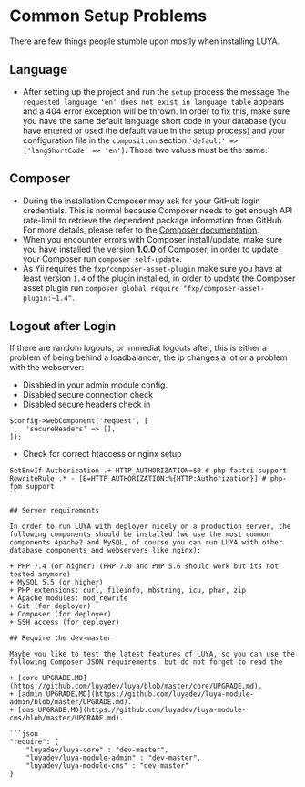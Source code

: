 # Common Setup Problems

There are few things people stumble upon mostly when installing LUYA.

## Language

+ After setting up the project and run the `setup` process the message `The requested language 'en' does not exist in language table` appears and a 404 error exception will be thrown. 
In order to fix this, make sure you have the same default language short code in your database (you have entered or used the default value in the setup process) and your configuration file in the `composition` section `'default' => ['langShortCode' => 'en']`. Those two values must be the same.

## Composer

+ During the installation Composer may ask for your GitHub login credentials. This is normal because Composer needs to get enough API rate-limit to retrieve the dependent package information from GitHub. For more details, please refer to the [Composer documentation](https://getcomposer.org/doc/articles/troubleshooting.md#api-rate-limit-and-oauth-tokens).
+ When you encounter errors with Composer install/update, make sure you have installed the version **1.0.0** of Composer, in order to update your Composer run `composer self-update`.
+ As Yii requires the `fxp/composer-asset-plugin` make sure you have at least version `1.4` of the plugin installed, in order to update the Composer asset plugin run `composer global require "fxp/composer-asset-plugin:~1.4"`.

## Logout after Login

If there are random logouts, or immediat logouts after, this is either a problem of being behind a loadbalancer, the ip changes a lot or a problem with the webserver:

+ Disabled <class name="luya\admin\Module" prop="logoutOnUserIpChange" /> in your admin module config.
+ Disabled secure connection check <class name="luya\traits\ApplicationTrait" prop="ensureSecureConnection" />
+ Disabled secure headers check in <class name="yii\web\Request" prop="secureHeaders" />

```
$config->webComponent('request', [
    'secureHeaders' => [],
]);
```

+ Check for correct htaccess or nginx setup

```
SetEnvIf Authorization .+ HTTP_AUTHORIZATION=$0 # php-fastci support
RewriteRule .* - [E=HTTP_AUTHORIZATION:%{HTTP:Authorization}] # php-fpm support
``

## Server requirements

In order to run LUYA with deployer nicely on a production server, the following components should be installed (we use the most common components Apache2 and MySQL, of course you can run LUYA with other database components and webservers like nginx):

+ PHP 7.4 (or higher) (PHP 7.0 and PHP 5.6 should work but its not tested anymore)
+ MySQL 5.5 (or higher)
+ PHP extensions: curl, fileinfo, mbstring, icu, phar, zip
+ Apache modules: mod_rewrite
+ Git (for deployer)
+ Composer (for deployer)
+ SSH access (for deployer)

## Require the dev-master

Maybe you like to test the latest features of LUYA, so you can use the following Composer JSON requirements, but do not forget to read the 

+ [core UPGRADE.MD](https://github.com/luyadev/luya/blob/master/core/UPGRADE.md).
+ [admin UPGRADE.MD](https://github.com/luyadev/luya-module-admin/blob/master/UPGRADE.md).
+ [cms UPGRADE.MD](https://github.com/luyadev/luya-module-cms/blob/master/UPGRADE.md).

```json
"require": {
    "luyadev/luya-core" : "dev-master",
    "luyadev/luya-module-admin" : "dev-master",
    "luyadev/luya-module-cms" : "dev-master"
}
```
